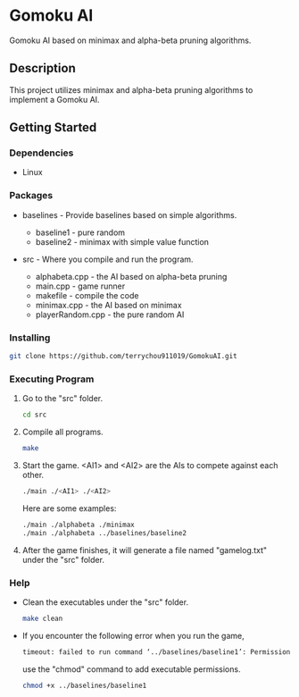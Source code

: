 # Gomoku AI
Gomoku AI based on minimax and alpha-beta pruning algorithms.

## Description
This project utilizes minimax and alpha-beta pruning algorithms to implement a Gomoku AI.

## Getting Started
### Dependencies
- Linux

### Packages
- baselines - Provide baselines based on simple algorithms.
    - baseline1 - pure random
    - baseline2 - minimax with simple value function

- src - Where you compile and run the program.
    - alphabeta.cpp - the AI based on alpha-beta pruning
    - main.cpp - game runner
    - makefile - compile the code
    - minimax.cpp - the AI based on minimax
    - playerRandom.cpp - the pure random AI

### Installing
```bash
git clone https://github.com/terrychou911019/GomokuAI.git
```

### Executing Program
1. Go to the "src" folder.
    ```bash
    cd src
    ```
2. Compile all programs.
    ```bash
    make
    ```
3. Start the game. \<AI1> and \<AI2> are the AIs to compete against each other.
    ```bash
    ./main ./<AI1> ./<AI2>
    ```
    Here are some examples:
    ```bash
    ./main ./alphabeta ./minimax
    ./main ./alphabeta ../baselines/baseline2
    ```
4. After the game finishes, it will generate a file named "gamelog.txt" under the "src" folder.

### Help 
- Clean the executables under the "src" folder.
    ```bash
    make clean
    ```
- If you encounter the following error when you run the game, 
    ```bash
    timeout: failed to run command ‘../baselines/baseline1’: Permission denied
    ```
    use the "chmod" command to add executable permissions.
    ```bash
    chmod +x ../baselines/baseline1
    ```
